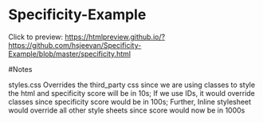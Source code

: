 # Specificity-Example

Click to preview: https://htmlpreview.github.io/?https://github.com/hsjeevan/Specificity-Example/blob/master/specificity.html

#Notes

styles.css Overrides the third_party css since we are using classes to style the html and specificity score will be in 10s;
If we use IDs, it would override classes since specificity score would be in 100s;
Further, Inline stylesheet  would override all other style sheets since score would now be in 1000s
